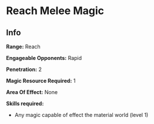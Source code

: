 # Reach Melee Magic

## Info

**Range:** Reach

**Engageable Opponents:** Rapid

**Penetration:** 2

**Magic Resource Required:** 1

**Area Of Effect:** None

**Skills required:**

- Any magic capable of effect the material world (level 1)
